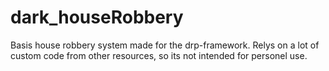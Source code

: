 # dark_houseRobbery

Basis house robbery system made for the drp-framework. Relys on a lot of custom code from other resources, so its not intended for personel use.
